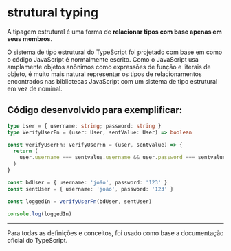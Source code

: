 # strutural typing

A tipagem estrutural é uma forma de **relacionar tipos com base apenas em seus membros**.

O sistema de tipo estrutural do TypeScript foi projetado com base em como o código JavaScript é normalmente escrito. Como o JavaScript usa amplamente objetos anônimos como expressões de função e literais de objeto, é muito mais natural representar os tipos de relacionamentos encontrados nas bibliotecas JavaScript com um sistema de tipo estrutural em vez de nominal.

## Código desenvolvido para exemplificar:

~~~typescript
type User = { username: string; password: string }
type VerifyUserFn = (user: User, sentValue: User) => boolean

const verifyUserFn: VerifyUserFn = (user, sentvalue) => {
  return (
    user.username === sentvalue.username && user.password === sentvalue.password
  )
}

const bdUser = { username: 'joão', password: '123' }
const sentUser = { username: 'joão', password: '123' }

const loggedIn = verifyUserFn(bdUser, sentUser)

console.log(loggedIn)
~~~

---
Para todas as definições e conceitos, foi usado como base a documentação oficial do TypeScript.
